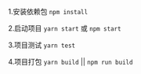 1.安装依赖包
`npm install`

2.启动项目
`yarn start` 或 `npm start`

3.项目测试
`yarn test`

4.项目打包
`yarn build` || `npm run build`

